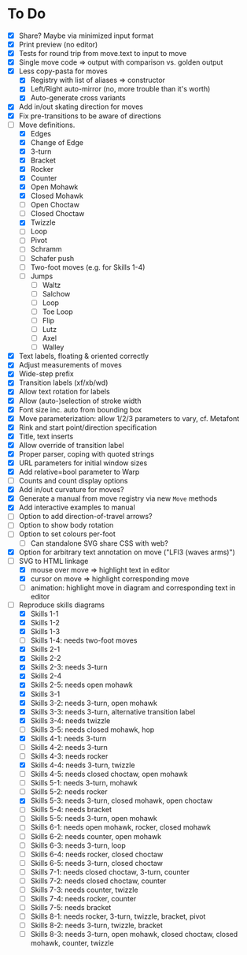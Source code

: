 # To Do

- [x] Share? Maybe via minimized input format
- [x] Print preview (no editor)
- [x] Tests for round trip from move.text to input to move
- [x] Single move code => output with comparison vs. golden output
- [x] Less copy-pasta for moves
    - [x] Registry with list of aliases => constructor
    - [x] Left/Right auto-mirror (no, more trouble than it's worth)
    - [x] Auto-generate cross variants
- [x] Add in/out skating direction for moves
- [x] Fix pre-transitions to be aware of directions
- [ ] Move definitions.
    - [x] Edges
    - [x] Change of Edge
    - [x] 3-turn
    - [x] Bracket
    - [x] Rocker
    - [x] Counter
    - [x] Open Mohawk
    - [x] Closed Mohawk
    - [ ] Open Choctaw
    - [ ] Closed Choctaw
    - [x] Twizzle
    - [ ] Loop
    - [ ] Pivot
    - [ ] Schramm
    - [ ] Schafer push
    - [ ] Two-foot moves (e.g. for Skills 1-4)
    - [ ] Jumps
        - [ ] Waltz
        - [ ] Salchow
        - [ ] Loop
        - [ ] Toe Loop
        - [ ] Flip
        - [ ] Lutz
        - [ ] Axel
        - [ ] Walley
- [x] Text labels, floating & oriented correctly
- [x] Adjust measurements of moves
- [x] Wide-step prefix
- [x] Transition labels (xf/xb/wd)
- [x] Allow text rotation for labels
- [x] Allow (auto-)selection of stroke width
- [x] Font size inc. auto from bounding box
- [x] Move parameterization: allow 1/2/3 parameters to vary, cf. Metafont
- [x] Rink and start point/direction specification
- [x] Title, text inserts
- [x] Allow override of transition label
- [x] Proper parser, coping with quoted strings
- [x] URL parameters for initial window sizes
- [x] Add relative=bool parameter to Warp
- [ ] Counts and count display options
- [x] Add in/out curvature for moves?
- [x] Generate a manual from move registry via new `Move` methods
- [x] Add interactive examples to manual
- [ ] Option to add direction-of-travel arrows?
- [ ] Option to show body rotation
- [ ] Option to set colours per-foot
    - [ ] Can standalone SVG share CSS with web?
- [x] Option for arbitrary text annotation on move ("LFI3 (waves arms)")
- [ ] SVG to HTML linkage
    - [x] mouse over move => highlight text in editor
    - [x] cursor on move => highlight corresponding move
    - [ ] animation: highlight move in diagram and corresponding text in editor
- [ ] Reproduce skills diagrams
    - [x] Skills 1-1
    - [x] Skills 1-2
    - [x] Skills 1-3
    - [ ] Skills 1-4: needs two-foot moves
    - [x] Skills 2-1
    - [x] Skills 2-2
    - [x] Skills 2-3: needs 3-turn
    - [x] Skills 2-4
    - [x] Skills 2-5: needs open mohawk
    - [x] Skills 3-1
    - [x] Skills 3-2: needs 3-turn, open mohawk
    - [x] Skills 3-3: needs 3-turn, alternative transition label
    - [x] Skills 3-4: needs twizzle
    - [ ] Skills 3-5: needs closed mohawk, hop
    - [x] Skills 4-1: needs 3-turn
    - [ ] Skills 4-2: needs 3-turn
    - [ ] Skills 4-3: needs rocker
    - [x] Skills 4-4: needs 3-turn, twizzle
    - [ ] Skills 4-5: needs closed choctaw, open mohawk
    - [ ] Skills 5-1: needs 3-turn, mohawk
    - [ ] Skills 5-2: needs rocker
    - [x] Skills 5-3: needs 3-turn, closed mohawk, open choctaw
    - [ ] Skills 5-4: needs bracket
    - [ ] Skills 5-5: needs 3-turn, open mohawk
    - [ ] Skills 6-1: needs open mohawk, rocker, closed mohawk
    - [ ] Skills 6-2: needs counter, open mohawk
    - [ ] Skills 6-3: needs 3-turn, loop
    - [ ] Skills 6-4: needs rocker, closed choctaw
    - [ ] Skills 6-5: needs 3-turn, closed choctaw
    - [ ] Skills 7-1: needs closed choctaw, 3-turn, counter
    - [ ] Skills 7-2: needs closed choctaw, counter
    - [ ] Skills 7-3: needs counter, twizzle
    - [ ] Skills 7-4: needs rocker, counter
    - [ ] Skills 7-5: needs bracket
    - [ ] Skills 8-1: needs rocker, 3-turn, twizzle, bracket, pivot
    - [ ] Skills 8-2: needs 3-turn, twizzle, bracket
    - [ ] Skills 8-3: needs 3-turn, open mohawk, closed choctaw, closed mohawk, counter, twizzle
